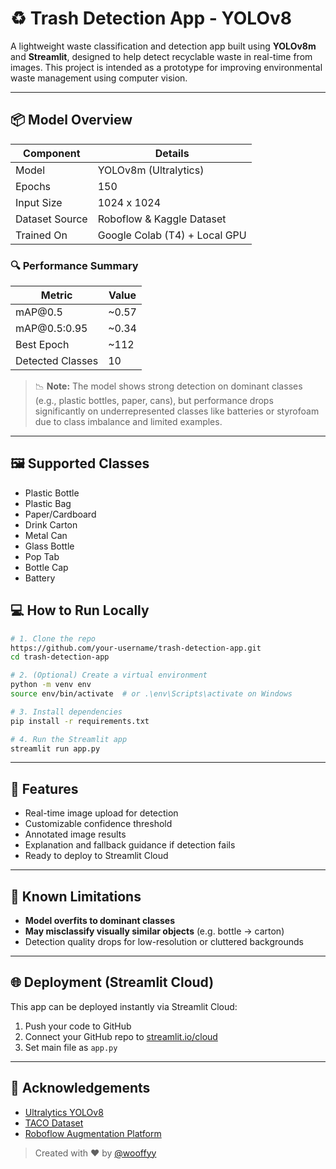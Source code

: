 # ♻️ Trash Detection App - YOLOv8

A lightweight waste classification and detection app built using **YOLOv8m** and **Streamlit**, designed to help detect recyclable waste in real-time from images. This project is intended as a prototype for improving environmental waste management using computer vision.

---

## 📦 Model Overview

| Component      | Details                       |
| -------------- | ----------------------------- |
| Model          | YOLOv8m (Ultralytics)         |
| Epochs         | 150                           |
| Input Size     | 1024 x 1024                   |
| Dataset Source | Roboflow & Kaggle Dataset     |
| Trained On     | Google Colab (T4) + Local GPU |

### 🔍 Performance Summary

| Metric           | Value  |
| ---------------- | ------ |
| mAP\@0.5         | \~0.57 |
| mAP\@0.5:0.95    | \~0.34 |
| Best Epoch       | \~112  |
| Detected Classes | 10     |

> 📉 **Note:** The model shows strong detection on dominant classes (e.g., plastic bottles, paper, cans), but performance drops significantly on underrepresented classes like batteries or styrofoam due to class imbalance and limited examples.

---

## 🖼️ Supported Classes

* Plastic Bottle
* Plastic Bag
* Paper/Cardboard
* Drink Carton
* Metal Can
* Glass Bottle
* Pop Tab
* Bottle Cap
* Battery

## 💻 How to Run Locally

```bash
# 1. Clone the repo
https://github.com/your-username/trash-detection-app.git
cd trash-detection-app

# 2. (Optional) Create a virtual environment
python -m venv env
source env/bin/activate  # or .\env\Scripts\activate on Windows

# 3. Install dependencies
pip install -r requirements.txt

# 4. Run the Streamlit app
streamlit run app.py
```

---

## 🧠 Features

* Real-time image upload for detection
* Customizable confidence threshold
* Annotated image results
* Explanation and fallback guidance if detection fails
* Ready to deploy to Streamlit Cloud

---

## 🚧 Known Limitations

* **Model overfits to dominant classes**
* **May misclassify visually similar objects** (e.g. bottle → carton)
* Detection quality drops for low-resolution or cluttered backgrounds

---

## 🌐 Deployment (Streamlit Cloud)

This app can be deployed instantly via Streamlit Cloud:

1. Push your code to GitHub
2. Connect your GitHub repo to [streamlit.io/cloud](https://streamlit.io/cloud)
3. Set main file as `app.py`

---

## 🤝 Acknowledgements

* [Ultralytics YOLOv8](https://github.com/ultralytics/ultralytics)
* [TACO Dataset](https://tacodataset.org/)
* [Roboflow Augmentation Platform](https://roboflow.com/)

> Created with ❤️ by [@wooffyy](https://github.com/wooffyy)
